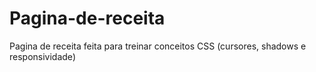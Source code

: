 # Pagina-de-receita
 Pagina de receita feita para treinar conceitos CSS (cursores, shadows e responsividade)
